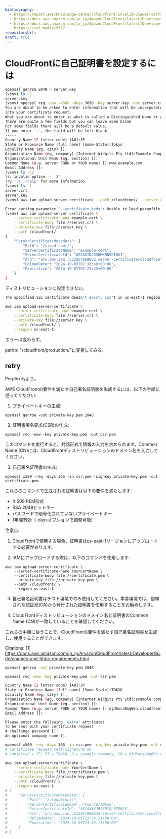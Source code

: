 ```yaml
---
bibliography: 
  - https://repost.aws/knowledge-center/cloudfront-invalid-viewer-certificate
  - https://docs.aws.amazon.com/ja_jp/AmazonCloudFront/latest/DeveloperGuide/cnames-and-https-requirements.html
  - https://docs.aws.amazon.com/ja_jp/AmazonCloudFront/latest/DeveloperGuide/cnames-and-https-procedures.html
  - https://iret.media/9517
repositoryUrl:
draft: true
---
```


# CloudFrontに自己証明書を設定するには

```bash
openssl genrsa 2048 > server.key
(venv) ls -1
server.key
(venv) openssl req -new -x509 -days 3650 -key server.key -out server.crt
You are about to be asked to enter information that will be incorporated
into your certificate request.
What you are about to enter is what is called a Distinguished Name or a DN.
There are quite a few fields but you can leave some blank
For some fields there will be a default value,
If you enter '.', the field will be left blank.
-----
Country Name (2 letter code) [AU]:JP
State or Province Name (full name) [Some-State]:Tokyo
Locality Name (eg, city) []:
Organization Name (eg, company) [Internet Widgits Pty Ltd]:Example Cooperation
Organizational Unit Name (eg, section) []:
Common Name (e.g. server FQDN or YOUR name) []:www.example.com
Email Address []:
(venv) ls -12
ls: invalid option -- '2'
Try 'ls --help' for more information.
(venv) ls -1
server.crt
server.key
(venv) aws iam upload-server-certificate --path /cloudfront/ --server-certificate-name example-cert --certificate-body file://server.pem --private-key file://server.pem 

Error parsing parameter '--certificate-body': Unable to load paramfile file://server.pem: [Errno 2] No such file or directory: 'server.pem'
(venv) aws iam upload-server-certificate \
    --server-certificate-name example-cert \
    --certificate-body file://server.crt \
    --private-key file://server.key \
    --path /cloudfront/
{
    "ServerCertificateMetadata": {
        "Path": "/cloudfront/",
        "ServerCertificateName": "example-cert",
        "ServerCertificateId": "ASCAXYKJRS6MKNN5KIUUI",
        "Arn": "arn:aws:iam::533267060632:server-certificate/cloudfront/example-cert",
        "UploadDate": "2024-10-03T07:32:40+00:00",
        "Expiration": "2034-10-01T07:23:43+00:00"
    }
}
```

ディストリビューションに設定できない。

```bash
The specified SSL certificate doesn't exist, isn't in us-east-1 region, isn't valid, or doesn't include a valid certificate chain.
```

```bash
aws iam upload-server-certificate \
    --server-certificate-name example-cert \
    --certificate-body file://server.crt \
    --private-key file://server.key \
    --path /cloudfront/ \
    --region us-east-1
```

エラーは変わらず。

pathを "/cloudfront/production/"に変更してみる。

## retry

Perplexityより。

AWS CloudFrontの要件を満たす自己署名証明書を生成するには、以下の手順に従ってください:

1. プライベートキーの生成:
```
openssl genrsa -out private-key.pem 2048
```

2. 証明書署名要求(CSR)の作成:
```
openssl req -new -key private-key.pem -out csr.pem
```
このコマンドを実行すると、対話形式で情報の入力を求められます。Common Name (CN)には、CloudFrontディストリビューションのドメイン名を入力してください。

3. 自己署名証明書の生成:
```
openssl x509 -req -days 365 -in csr.pem -signkey private-key.pem -out certificate.pem
```

これらのコマンドで生成される証明書は以下の要件を満たします:

- X.509 PEM形式
- RSA 2048ビットキー
- パスワードで暗号化されていないプライベートキー
- 1年間有効（-daysオプションで調整可能）

注意点:

1. CloudFrontで使用する場合、証明書はus-east-1リージョンにアップロードする必要があります。

2. IAMにアップロードする際は、以下のコマンドを使用します:
```
aws iam upload-server-certificate \
    --server-certificate-name YourCertName \
    --certificate-body file://certificate.pem \
    --private-key file://private-key.pem \
    --path /cloudfront/ \
    --region us-east-1
```

3. 自己署名証明書はテスト環境でのみ使用してください。本番環境では、信頼された認証局(CA)から発行された証明書を使用することをお勧めします。

4. CloudFrontディストリビューションのドメイン名と証明書のCommon Name (CN)が一致していることを確認してください。

これらの手順に従うことで、CloudFrontの要件を満たす自己署名証明書を生成し、使用することができます。

Citations:
[1] https://docs.aws.amazon.com/ja_jp/AmazonCloudFront/latest/DeveloperGuide/cnames-and-https-requirements.html

```bash
openssl genrsa -out private-key.pem 2048
```

```bash
openssl req -new -key private-key.pem -out csr.pem
```

```bash
Country Name (2 letter code) [AU]:JP
State or Province Name (full name) [Some-State]:TOKYO
Locality Name (eg, city) []:
Organization Name (eg, company) [Internet Widgits Pty Ltd]:example company
Organizational Unit Name (eg, section) []:
Common Name (e.g. server FQDN or YOUR name) []:djdhoca8mq66n.cloudfront.net
Email Address []:

Please enter the following 'extra' attributes
to be sent with your certificate request
A challenge password []:
An optional company name []:
```

```bash
openssl x509 -req -days 365 -in csr.pem -signkey private-key.pem -out certificate.pem
# Certificate request self-signature ok
# subject=C = JP, ST = TOKYO, O = example company, CN = djdhoca8mq66n.cloudfront.net
```

```bash
aws iam upload-server-certificate \
    --server-certificate-name YourCertName \
    --certificate-body file://certificate.pem \
    --private-key file://private-key.pem \
    --path /cloudfront/ \
    --region us-east-1
# {
#     "ServerCertificateMetadata": {
#         "Path": "/cloudfront/",
#         "ServerCertificateName": "YourCertName",
#         "ServerCertificateId": "ASCAXYKJRS6MIQLRZPML5",
#         "Arn": "arn:aws:iam::533267060632:server-certificate/cloudfront/YourCertName",
#         "UploadDate": "2024-10-03T23:56:51+00:00",
#         "Expiration": "2025-10-03T23:56:11+00:00"
#     }
# }
```
